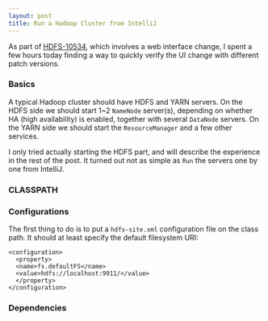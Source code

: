 ```yaml
---
layout: post
title: Run a Hadoop Cluster from IntelliJ
---
```


As part of [HDFS-10534](https://issues.apache.org/jira/browse/HDFS-10534), which involves a web interface change, I spent a few hours today finding a way to quickly verify the UI change with different patch versions.

### Basics
A typical Hadoop cluster should have HDFS and YARN servers. On the HDFS side we should start 1~2 ```NameNode``` server(s), depending on whether HA (high availability) is enabled, together with several ```DataNode``` servers. On the YARN side we should start the ```ResourceManager``` and a few other services.

I only tried actually starting the HDFS part, and will describe the experience in the rest of the post. It turned out not as simple as ```Run``` the servers one by one from IntelliJ.

### CLASSPATH

### Configurations
The first thing to do is to put a ```hdfs-site.xml``` configuration file on the class path. It should at least specify the default filesystem URI:

```
<configuration>
  <property>
  <name>fs.defaultFS</name>
  <value>hdfs://localhost:9911/</value>
  </property>
</configuration>
```

### Dependencies

